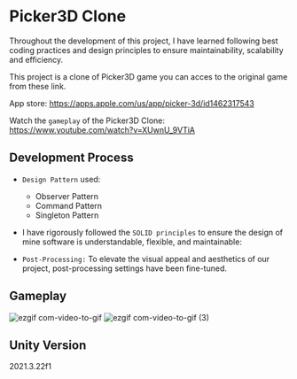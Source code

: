 # Picker3D Clone
Throughout the development of this project, I have learned following best coding practices and design principles to ensure maintainability, scalability and efficiency.

This project is a clone of Picker3D  game you can acces to the original game from these link.

App store: https://apps.apple.com/us/app/picker-3d/id1462317543

Watch the `gameplay` of the Picker3D Clone: https://www.youtube.com/watch?v=XUwnU_9VTiA

## Development Process
  - `Design Pattern` used:
    - Observer Pattern
    - Command Pattern
    - Singleton Pattern

  - I have rigorously followed the `SOLID principles` to ensure the design of mine software is understandable, flexible, and maintainable:
  - `Post-Processing:` To elevate the visual appeal and aesthetics of our project, post-processing settings have been fine-tuned.

## Gameplay 
![ezgif com-video-to-gif](https://github.com/atakandll/Picker3D-Clone/assets/130579265/53da13e6-d75a-45fe-b717-91560a593d7e)
![ezgif com-video-to-gif (3)](https://github.com/atakandll/Picker3D-Clone/assets/130579265/17070afc-dd83-40ce-badf-63b47c164cc9)


## Unity Version
2021.3.22f1
